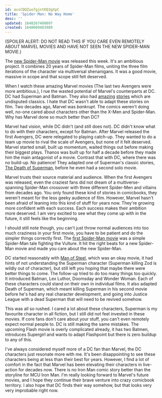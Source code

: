 ```yaml
---
id: avsCQQZuo7gjntKQ3gXpC
title: 'Spider-Man: No Way Home'
desc: ''
updated: 1640267400097
created: 1640009403989
---
```


(SPOILER ALERT: DO NOT READ THIS IF YOU CARE EVEN REMOTELY ABOUT MARVEL MOVIES AND HAVE NOT SEEN THE NEW SPIDER-MAN MOVIE.)


The [new Spider-Man movie](https://www.rottentomatoes.com/m/spider_man_no_way_home) was released this week.
It's an ambitious project. It combines 20 years of Spider-Man films, uniting the three film iterations of the character via multiversal shenanigans.
It was a good movie, massive in scope and that scope still felt deserved.

When I watch these amazing Marvel movies (The last two Avengers were more ambitious.), I rue the wasted potential of Marvel's counterparts at DC. DC had Superman and Batman. They also had [amazing](https://en.wikipedia.org/wiki/The_Dark_Knight_Returns) [stories](https://en.wikipedia.org/wiki/Kingdom_Come_(comics)) which are undisputed classics. I hate that DC wasn't able to adapt these stories on film. Two decades ago, Marvel was _bankrupt_. The comics weren't doing well, no-one cared about characters other than the X-Men and Spider-Man. Why has Marvel done so much better than DC?

Marvel had vision, while DC didn't (and still does not). DC didn't know what to do with their characters, except for Batman. After Marvel released the first Avengers, DC were relegated to playing catch-up. They wanted to do a team up movie to rival the scale of Avengers, but none of it felt deserved. Marvel started small, built up momentum, waited things out before making their biggest plays. Thanos was built up for half a decade before they made him the main antagonist of a movie. Contrast that with DC, where there was no build-up. No patience! They adapted one of Superman's classic stories, [The Death of Superman](https://en.wikipedia.org/wiki/The_Death_of_Superman), before he even had a second solo movie.

Marvel trusts their source material and audience. When the first Avengers was released, even the craziest fans did not dream of a multiverse-spanning Spider-Man crossover with three different Spider-Men and villains from decades ago. You only found these kind of stories in comicbooks, they weren't meant for the less geeky audience of film. However, Marvel hasn't been afraid of leaning into this kind of stuff for years now. They're growing more confident with each success. Each success makes their ambition more deserved. I am very excited to see what they come up with in the future, it still feels like the beginning.

I should still note though, you can't just throw normal audiences into too much craziness in your first movie, you have to be patient and do the simpler things correctly first. The [first Spider-Man movie](https://www.rottentomatoes.com/m/spider_man_homecoming) was a simple Spider-Man tale fighting the Vulture. It hit the right beats for a new Spider-Man movie and made you care about the new Spider-Man.

DC started reasonably with [Man of Steel](https://www.rottentomatoes.com/m/superman_man_of_steel), which was an okay movie, it had hints of not understanding the Superman character (Superman killing Zod is wildly out of character), but still left you hoping that maybe there were better things to come. The follow-up tried to do too many things too quickly. It introduced Batman, Lex Luthor, Doomsday and Wonder Woman. Each of these characters could stand on their own in individual films. It also adapted Death of Superman, which meant killing Superman in his second movie before he's had any real character development, and going into Justice League with a dead Superman that will need to be revived somehow.

This was all so rushed. I cared a lot about these characters, Superman is my favourite character in all fiction, but I still did not feel invested in these movies. If core fans don't care about your stuff, you can't even remotely expect normal people to. DC is still making the same mistakes. The upcoming Flash movie is overly complicated already, it has two Batmen, introduces Supergirl and wants to adapt Flashpoint but there is zero buildup to any of this.

I've always considered myself more of a DC fan than Marvel, the DC characters just resonate more with me. It's been disappointing to see these characters being at less than their best for years. However, I find a lot of comfort in the fact that Marvel has been elevating their characters in live-action for decades now. There is no Iron Man comic story better than the storyline for MCU Iron Man. I'm really looking forward to Marvel's future movies, and I hope they continue their brave venture into crazy comicbook territory. I also hope that DC finds their way somehow, but that looks very very improbable right now.
